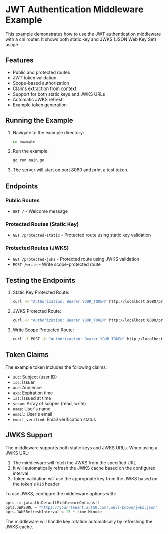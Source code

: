 # JWT Authentication Middleware Example

This example demonstrates how to use the JWT authentication middleware with a chi router. It shows both static key and JWKS (JSON Web Key Set) usage.

## Features

- Public and protected routes
- JWT token validation
- Scope-based authorization
- Claims extraction from context
- Support for both static keys and JWKS URLs
- Automatic JWKS refresh
- Example token generation

## Running the Example

1. Navigate to the example directory:
   ```bash
   cd example
   ```

2. Run the example:
   ```bash
   go run main.go
   ```

3. The server will start on port 8080 and print a test token.

## Endpoints

### Public Routes
- `GET /` - Welcome message

### Protected Routes (Static Key)
- `GET /protected-static` - Protected route using static key validation

### Protected Routes (JWKS)
- `GET /protected-jwks` - Protected route using JWKS validation
- `POST /write` - Write scope-protected route

## Testing the Endpoints

1. Static Key Protected Route:
   ```bash
   curl -H "Authorization: Bearer YOUR_TOKEN" http://localhost:8080/protected-static
   ```

2. JWKS Protected Route:
   ```bash
   curl -H "Authorization: Bearer YOUR_TOKEN" http://localhost:8080/protected-jwks
   ```

3. Write Scope Protected Route:
   ```bash
   curl -X POST -H "Authorization: Bearer YOUR_TOKEN" http://localhost:8080/write
   ```

## Token Claims

The example token includes the following claims:
- `sub`: Subject (user ID)
- `iss`: Issuer
- `aud`: Audience
- `exp`: Expiration time
- `iat`: Issued at time
- `scope`: Array of scopes (read, write)
- `name`: User's name
- `email`: User's email
- `email_verified`: Email verification status

## JWKS Support

The middleware supports both static keys and JWKS URLs. When using a JWKS URL:

1. The middleware will fetch the JWKS from the specified URL
2. It will automatically refresh the JWKS cache based on the configured interval
3. Token validation will use the appropriate key from the JWKS based on the token's `kid` header

To use JWKS, configure the middleware options with:
```go
opts := jwtauth.DefaultMiddlewareOptions()
opts.JWKSURL = "https://your-tenant.auth0.com/.well-known/jwks.json"
opts.JWKSRefreshInterval = 15 * time.Minute
```

The middleware will handle key rotation automatically by refreshing the JWKS cache. 
